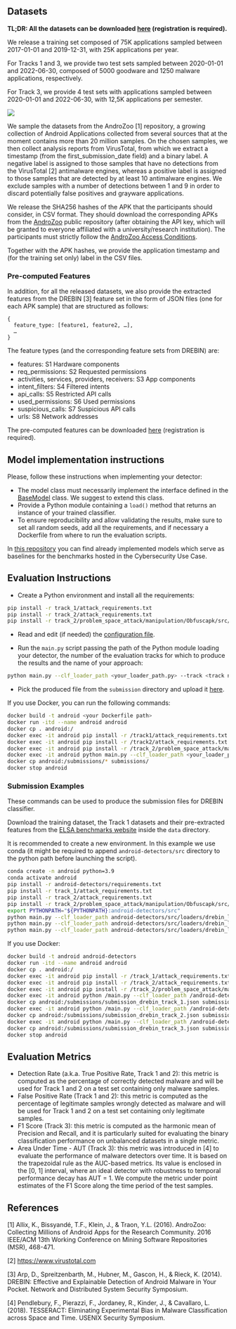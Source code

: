 ## Datasets

**TL;DR: All the datasets can be downloaded [here](https://benchmarks.elsa-ai.eu/?ch=6&com=downloads) (registration is required).**

We release a training set composed of 75K applications sampled between 2017-01-01 and 2019-12-31, with 25K applications per year.

For Tracks 1 and 3, we provide two test sets sampled between 2020-01-01 and 2022-06-30, composed of 5000 goodware and 1250 malware applications, respectively.

For Track 3, we provide 4 test sets with applications sampled between 2020-01-01 and 2022-06-30, with 12,5K applications per semester.

![](https://github.com/pralab/elsa-cybersecurity/blob/main/assets/datasets_elsa.png?raw=true)

We sample the datasets from the AndroZoo [1] repository, a growing collection of Android Applications collected from several sources that at the moment contains more than 20 million samples. On the chosen samples, we then collect analysis reports from VirusTotal, from which we extract a timestamp (from the first_submission_date field) and a binary label. A negative label is assigned to those samples that have no detections from the VirusTotal [2] antimalware engines, whereas a positive label is assigned to those samples that are detected by at least 10 antimalware engines. We exclude samples with a number of detections between 1 and 9 in order to discard potentially false positives and grayware applications.

We release the SHA256 hashes of the APK that the participants should consider, in CSV format. They should download the corresponding APKs from the [AndroZoo](https://androzoo.uni.lu/) public repository (after obtaining the API key, which will be granted to everyone affiliated with a university/research institution). The participants must strictly follow the [AndroZoo Access Conditions](https://androzoo.uni.lu/access).

Together with the APK hashes, we provide the application timestamp and (for the training set only) label in the CSV files.

### Pre-computed Features
In addition, for all the released datasets, we also provide the extracted features from the DREBIN [3] feature set in the form of JSON files (one for each APK sample) that are structured as follows:

```
{
  feature_type: [feature1, feature2, …],
  …
}
```

The feature types (and the corresponding feature sets from DREBIN) are:

- features: S1 Hardware components
- req_permissions: S2 Requested permissions
- activities, services, providers, receivers: S3 App components
- intent_filters: S4 Filtered intents
- api_calls: S5 Restricted API calls
- used_permissions: S6 Used permissions
- suspicious_calls: S7 Suspicious API calls
- urls: S8 Network addresses

The pre-computed features can be downloaded [here](https://benchmarks.elsa-ai.eu/?ch=6&com=downloads) (registration is required).

## Model implementation instructions
Please, follow these instructions when implementing your detector:
- The model class must necessarily implement the interface defined in the [BaseModel](https://github.com/pralab/android-detectors/blob/main/src/models/base/base_model.py) class. We suggest to extend this class.
- Provide a Python module containing a `load()` method that returns an instance of your trained classifier.
- To ensure reproducibility and allow validating the results, make sure to set all random seeds, add all the requirements, and if necessary a Dockerfile from where to run the evaluation scripts.

In [this repository](https://github.com/pralab/android-detectors) you can find already implemented models which serve as baselines for the benchmarks hosted in the Cybersecurity Use Case.

## Evaluation Instructions

- Create a Python environment and install all the requirements:
```bash
pip install -r track_1/attack_requirements.txt
pip install -r track_2/attack_requirements.txt
pip install -r track_2/problem_space_attack/manipulation/Obfuscapk/src/requirements.txt
```

- Read and edit (if needed) the [configuration file](https://github.com/pralab/elsa-cybersecurity/blob/main/config.py).

- Run the `main.py` script passing the path of the Python module loading your detector, the number of the evaluation tracks for which to produce the results and the name of your approach:
```bash
python main.py --clf_loader_path <your_loader_path.py> --track <track number> --method_name <your method name>
```

- Pick the produced file from the `submission` directory and upload it [here](https://benchmarks.elsa-ai.eu/?ch=6&com=mymethods).

If you use Docker, you can run the following commands:
```bash
docker build -t android <your Dockerfile path>
docker run -itd --name android android
docker cp . android:/
docker exec -it android pip install -r /track1/attack_requirements.txt
docker exec -it android pip install -r /track2/attack_requirements.txt
docker exec -it android pip install -r /track_2/problem_space_attack/manipulation/Obfuscapk/src/requirements.txt
docker exec -it android python main.py --clf_loader_path <your_loader_path.py> --track <track number> --method_name <your method name>
docker cp android:/submissions/* submissions/
docker stop android
```

### Submission Examples

These commands can be used to produce the submission files for DREBIN classifier.

Download the training dataset, the Track 1 datasets and their pre-extracted features from the [ELSA benchmarks website](https://benchmarks.elsa-ai.eu/?ch=6&com=downloads) inside the `data` directory.

It is recommended to create a new environment. In this example we use conda (it might be required to append `android-detectors/src` directory to the python path before launching the script).
```bash
conda create -n android python=3.9
conda activate android
pip install -r android-detectors/requirements.txt
pip install -r track_1/attack_requirements.txt
pip install -r track_2/attack_requirements.txt
pip install -r track_2/problem_space_attack/manipulation/Obfuscapk/src/requirements.txt
export PYTHONPATH="${PYTHONPATH}:android-detectors/src"
python main.py --clf_loader_path android-detectors/src/loaders/drebin_loader.py --track 1 --method_name drebin
python main.py --clf_loader_path android-detectors/src/loaders/drebin_loader.py --track 2 --method_name drebin
python main.py --clf_loader_path android-detectors/src/loaders/drebin_loader.py --track 3 --method_name drebin
```

If you use Docker:
```bash
docker build -t android android-detectors
docker run -itd --name android android
docker cp . android:/
docker exec -it android pip install -r /track_1/attack_requirements.txt
docker exec -it android pip install -r /track_2/attack_requirements.txt
docker exec -it android pip install -r /track_2/problem_space_attack/manipulation/Obfuscapk/src/requirements.txt
docker exec -it android python /main.py --clf_loader_path /android-detectors/src/loaders/drebin_loader.py --track 1 --method_name drebin
docker cp android:/submissions/submission_drebin_track_1.json submissions/
docker exec -it android python /main.py --clf_loader_path /android-detectors/src/loaders/drebin_loader.py --track 2 --method_name drebin
docker cp android:/submissions/submission_drebin_track_2.json submissions/
docker exec -it android python /main.py --clf_loader_path /android-detectors/src/loaders/drebin_loader.py --track 3 --method_name drebin
docker cp android:/submissions/submission_drebin_track_3.json submissions/
docker stop android
```

## Evaluation Metrics
- Detection Rate (a.k.a. True Positive Rate, Track 1 and 2): this metric is computed as the percentage of correctly detected malware and will be used for Track 1 and 2 on a test set containing only malware samples.
- False Positive Rate (Track 1 and 2): this metric is computed as the percentage of legitimate samples wrongly detected as malware and will be used for Track 1 and 2 on a test set containing only legitimate samples.
- F1 Score (Track 3): this metric is computed as the harmonic mean of Precision and Recall, and it is particularly suited for evaluating the binary classification performance on unbalanced datasets in a single metric.
- Area Under Time - AUT (Track 3): this metric was introduced in [4] to evaluate the performance of malware detectors over time. It is based on the trapezoidal rule as the AUC-based metrics. Its value is enclosed in the [0, 1] interval, where an ideal detector with robustness to temporal performance decay has AUT = 1. We compute the metric under point estimates of the F1 Score along the time period of the test samples.

## References

[1] Allix, K., Bissyandé, T.F., Klein, J., & Traon, Y.L. (2016). AndroZoo: Collecting Millions of Android Apps for the Research Community. 2016 IEEE/ACM 13th Working Conference on Mining Software Repositories (MSR), 468-471.

[2] https://www.virustotal.com

[3] Arp, D., Spreitzenbarth, M., Hubner, M., Gascon, H., & Rieck, K. (2014). DREBIN: Effective and Explainable Detection of Android Malware in Your Pocket. Network and Distributed System Security Symposium.

[4] Pendlebury, F., Pierazzi, F., Jordaney, R., Kinder, J., & Cavallaro, L. (2018). TESSERACT: Eliminating Experimental Bias in Malware Classification across Space and Time. USENIX Security Symposium.